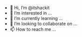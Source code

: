 - 👋 Hi, I’m @itshackit
- 👀 I’m interested in ...
- 🌱 I’m currently learning ...
- 💞️ I’m looking to collaborate on ...
- 📫 How to reach me ...

<!---
itshackit/itshackit is a ✨ special ✨ repository because its `README.md` (this file) appears on your GitHub profile.
You can click the Preview link to take a look at your changes.
--->
